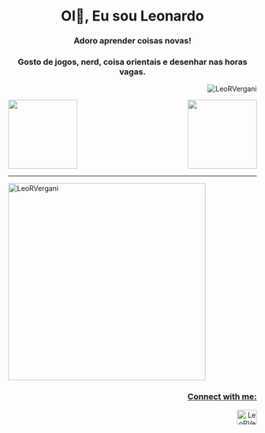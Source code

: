 <h1 align="center">OI👋, Eu sou Leonardo</h1>
<h3 align="center">Adoro aprender coisas novas!</h3>
<h3 align="center">Gosto de jogos, nerd, coisa orientais e desenhar nas horas vagas.</h3>
<p align="right"> <img src="https://komarev.com/ghpvc/?username=LeoRVergani&label=Profile%20views&color=0e75b6&style=plastic" alt="LeoRVergani" /> </p>
  <a href="https://github.com/LeoRVergani">
  <img align="center" height="140m" src="https://github-readme-stats.vercel.app/api?username=LeoRVergani&show_icons=true&theme=dark&include_all_commits=true&count_private=true"/>
  <img align="right" height="140m" src="https://github-readme-stats.vercel.app/api/top-langs/?username=LeoRVergani&layout=compact&langs_count=7&theme=dark"/>
  <hr>
  <div>
  <img align="center" height="400" src="https://github-readme-streak-stats.herokuapp.com/?user=LeoRVergani&theme=dark" alt="LeoRVergani" />
</div>

<h3 align="right">Connect with me:</h3>
<p align="right">
<a href="https://linkedin.com/in/LeoRVergani" target="blank"><img align="center" src="https://raw.githubusercontent.com/rahuldkjain/github-profile-readme-generator/master/src/images/icons/Social/linked-in-alt.svg" alt="LeoRVergani" height="30" width="40" /></a>
</p>
